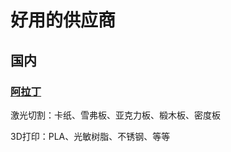 # 好用的供应商

## 国内

### [阿拉丁](https://aladdinfw.tmall.com)

激光切割：卡纸、雪弗板、亚克力板、椴木板、密度板

3D打印：PLA、光敏树脂、不锈钢、等等

